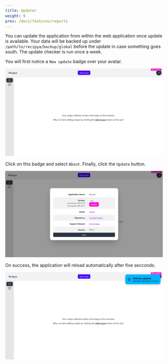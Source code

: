```yaml
---
title: Updater
weight: 9
prev: /docs/features/reports
---
```


You can update the application from within the web application once update is available. Your data will be backed 
up under `/path/to/recipya/backup/global` before the update in case something goes south. The update checker is 
run once a week.

You will first notice a `New update` badge over your avatar.

![](images/update-available.webp)

Click on this badge and select `About`. Finally, click the `Update` button.

![](images/update-button.webp)

On success, the application will reload automatically after five secconds.

![](images/update-success-restart.webp)
